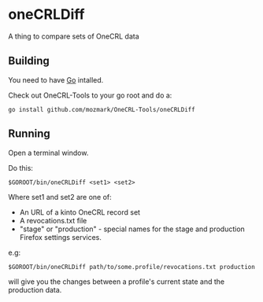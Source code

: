 # oneCRLDiff
A thing to compare sets of OneCRL data

## Building
You need to have [Go](https://golang.org) intalled.

Check out OneCRL-Tools to your go root and do a:

```
go install github.com/mozmark/OneCRL-Tools/oneCRLDiff
```

## Running
Open a terminal window.

Do this:
```
$GOROOT/bin/oneCRLDiff <set1> <set2>
```

Where set1 and set2 are one of:
* An URL of a kinto OneCRL record set
* A revocations.txt file
* "stage" or "production" - special names for the stage and production
  Firefox settings services.

e.g:

```
$GOROOT/bin/oneCRLDiff path/to/some.profile/revocations.txt production
```
will give you the changes between a profile's current state and the
production data.
